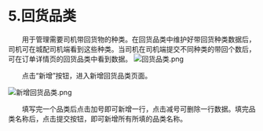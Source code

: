 # 5.回货品类
&emsp;&emsp;用于管理需要司机带回货物的种类。在回货品类中维护好带回货种类数据后，司机可在城配司机端看到这些种类。当司机在司机端提交不同种类的带回个数后，可在订单详情页的回货品类中看到数据。
![回货品类.png](https://i.loli.net/2019/01/15/5c3dadc8b9dc8.png)  
  

&emsp;&emsp;点击“新增”按钮，进入新增回货品类页面。  
   
![新增回货品类.png](https://i.loli.net/2019/01/15/5c3dadc8c2c97.png)  
   
  
&emsp;&emsp;填写完一个品类后点击加号即可新增一行，点击减号可删除一行数据。填完品类名称后，点击提交按钮，即可新增所有所填的品类名称。